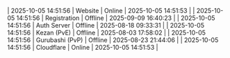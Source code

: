 | 2025-10-05 14:51:56 | Website | Online | 2025-10-05 14:51:53 |
| 2025-10-05 14:51:56 | Registration | Offline | 2025-09-09 16:40:23 |
| 2025-10-05 14:51:56 | Auth Server | Offline | 2025-08-18 09:33:31 |
| 2025-10-05 14:51:56 | Kezan (PvE) | Offline | 2025-08-03 17:58:02 |
| 2025-10-05 14:51:56 | Gurubashi (PvP) | Offline | 2025-08-23 21:44:06 |
| 2025-10-05 14:51:56 | Cloudflare | Online | 2025-10-05 14:51:53 |
